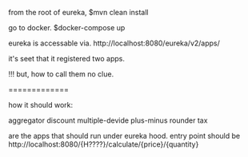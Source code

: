 from the root of eureka,
$mvn clean install


go to docker.
$docker-compose up

eureka is accessable via.
http://localhost:8080/eureka/v2/apps/

it's seet that it registered two apps.

!!! but, how to call them no clue.

=============


how it should work:

aggregator
discount
multiple-devide
plus-minus
rounder
tax

are the apps that should run under eureka hood.
entry point should be http://localhost:8080/{H????}/calculate/{price}/{quantity}




